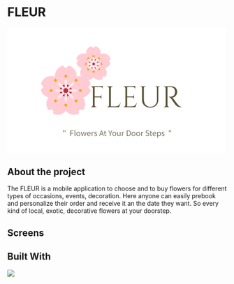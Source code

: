 # FLEUR
<img src="https://github.com/Esra-Ashbli/FLEUR/blob/main/Screenshot%202024-07-19%20155112.png " width="500" />

## About the project
The FLEUR is a mobile application to choose and to buy flowers for different types of occasions, events, decoration. Here anyone can easily prebook and personalize their order and receive it an the date they want. So every kind of local, exotic, decorative flowers at your doorstep.

## Screens




## Built With
<img src="https://app.uizard.io/static/media/primary-light.49dac9c9728cee2f605955da6dbf6010.svg" width="100" />
